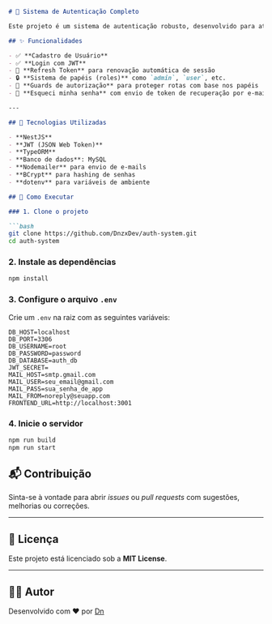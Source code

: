 ```markdown
# 🔐 Sistema de Autenticação Completo

Este projeto é um sistema de autenticação robusto, desenvolvido para atender aplicações modernas que requerem controle de acesso seguro, com suporte a múltiplos papéis (roles), renovação de tokens e recuperação de senha via e-mail.

## ✨ Funcionalidades

- ✅ **Cadastro de Usuário**
- ✅ **Login com JWT**
- 🔄 **Refresh Token** para renovação automática de sessão
- 🔒 **Sistema de papéis (roles)** como `admin`, `user`, etc.
- 🚧 **Guards de autorização** para proteger rotas com base nos papéis
- 📧 **Esqueci minha senha** com envio de token de recuperação por e-mail

---

## 🧱 Tecnologias Utilizadas

- **NestJS**
- **JWT (JSON Web Token)**
- **TypeORM**
- **Banco de dados**: MySQL
- **Nodemailer** para envio de e-mails
- **BCrypt** para hashing de senhas
- **dotenv** para variáveis de ambiente

## 🚀 Como Executar

### 1. Clone o projeto

```bash
git clone https://github.com/DnzxDev/auth-system.git
cd auth-system
````

### 2. Instale as dependências

```bash
npm install
```

### 3. Configure o arquivo `.env`

Crie um `.env` na raiz com as seguintes variáveis:

```
DB_HOST=localhost
DB_PORT=3306
DB_USERNAME=root
DB_PASSWORD=password
DB_DATABASE=auth_db
JWT_SECRET=
MAIL_HOST=smtp.gmail.com
MAIL_USER=seu_email@gmail.com
MAIL_PASS=sua_senha_de_app
MAIL_FROM=noreply@seuapp.com
FRONTEND_URL=http://localhost:3001

```
### 4. Inicie o servidor

```bash
npm run build
npm run start
```

## 📬 Contribuição

Sinta-se à vontade para abrir *issues* ou *pull requests* com sugestões, melhorias ou correções.

---

## 📄 Licença

Este projeto está licenciado sob a **MIT License**.

---



## 🧑‍💻 Autor

Desenvolvido com ❤️ por [Dn](https://github.com/DnzxDev)

```

